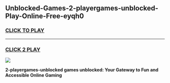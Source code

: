 
## Unblocked-Games-2-playergames-unblocked-Play-Online-Free-eyqh0
<h3>
<a href="https://premium76.site?title=2-playergames-unblocked&ref=26A">CLICK TO PLAY</a></h3>
<hr>

<h3>
<a href="https://premium76.site?title=2-playergames-unblocked&ref=26A">CLICK 2 PLAY</a>
  
</h3>

<a href="https://premium76.site?title=2-playergames-unblocked&ref=26A"><img src="https://clearcache.store/games.png"></a>


**2-playergames-unblocked games unblocked: Your Gateway to Fun and Accessible Online Gaming**
